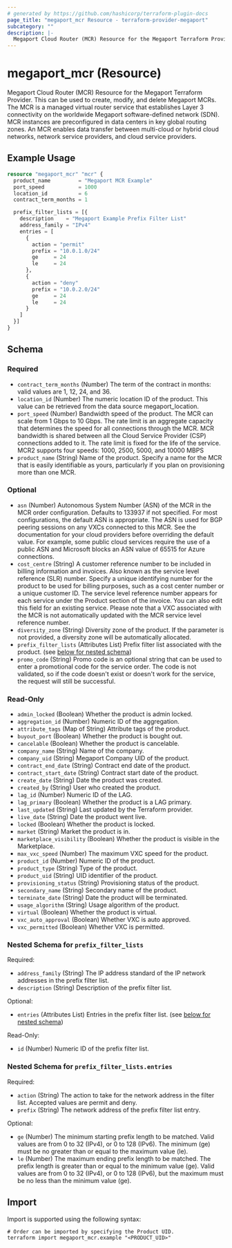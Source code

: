 ```yaml
---
# generated by https://github.com/hashicorp/terraform-plugin-docs
page_title: "megaport_mcr Resource - terraform-provider-megaport"
subcategory: ""
description: |-
  Megaport Cloud Router (MCR) Resource for the Megaport Terraform Provider. This can be used to create, modify, and delete Megaport MCRs. The MCR is a managed virtual router service that establishes Layer 3 connectivity on the worldwide Megaport software-defined network (SDN). MCR instances are preconfigured in data centers in key global routing zones. An MCR enables data transfer between multi-cloud or hybrid cloud networks, network service providers, and cloud service providers.
---
```


# megaport_mcr (Resource)

Megaport Cloud Router (MCR) Resource for the Megaport Terraform Provider. This can be used to create, modify, and delete Megaport MCRs. The MCR is a managed virtual router service that establishes Layer 3 connectivity on the worldwide Megaport software-defined network (SDN). MCR instances are preconfigured in data centers in key global routing zones. An MCR enables data transfer between multi-cloud or hybrid cloud networks, network service providers, and cloud service providers.

## Example Usage

```terraform
resource "megaport_mcr" "mcr" {
  product_name         = "Megaport MCR Example"
  port_speed           = 1000
  location_id          = 6
  contract_term_months = 1

  prefix_filter_lists = [{
    description    = "Megaport Example Prefix Filter List"
    address_family = "IPv4"
    entries = [
      {
        action = "permit"
        prefix = "10.0.1.0/24"
        ge     = 24
        le     = 24
      },
      {
        action = "deny"
        prefix = "10.0.2.0/24"
        ge     = 24
        le     = 24
      }
    ]
  }]
}
```

<!-- schema generated by tfplugindocs -->
## Schema

### Required

- `contract_term_months` (Number) The term of the contract in months: valid values are 1, 12, 24, and 36.
- `location_id` (Number) The numeric location ID of the product. This value can be retrieved from the data source megaport_location.
- `port_speed` (Number) Bandwidth speed of the product. The MCR can scale from 1 Gbps to 10 Gbps. The rate limit is an aggregate capacity that determines the speed for all connections through the MCR. MCR bandwidth is shared between all the Cloud Service Provider (CSP) connections added to it. The rate limit is fixed for the life of the service. MCR2 supports four speeds: 1000, 2500, 5000, and 10000 MBPS
- `product_name` (String) Name of the product. Specify a name for the MCR that is easily identifiable as yours, particularly if you plan on provisioning more than one MCR.

### Optional

- `asn` (Number) Autonomous System Number (ASN) of the MCR in the MCR order configuration. Defaults to 133937 if not specified. For most configurations, the default ASN is appropriate. The ASN is used for BGP peering sessions on any VXCs connected to this MCR. See the documentation for your cloud providers before overriding the default value. For example, some public cloud services require the use of a public ASN and Microsoft blocks an ASN value of 65515 for Azure connections.
- `cost_centre` (String) A customer reference number to be included in billing information and invoices. Also known as the service level reference (SLR) number. Specify a unique identifying number for the product to be used for billing purposes, such as a cost center number or a unique customer ID. The service level reference number appears for each service under the Product section of the invoice. You can also edit this field for an existing service. Please note that a VXC associated with the MCR is not automatically updated with the MCR service level reference number.
- `diversity_zone` (String) Diversity zone of the product. If the parameter is not provided, a diversity zone will be automatically allocated.
- `prefix_filter_lists` (Attributes List) Prefix filter list associated with the product. (see [below for nested schema](#nestedatt--prefix_filter_lists))
- `promo_code` (String) Promo code is an optional string that can be used to enter a promotional code for the service order. The code is not validated, so if the code doesn't exist or doesn't work for the service, the request will still be successful.

### Read-Only

- `admin_locked` (Boolean) Whether the product is admin locked.
- `aggregation_id` (Number) Numeric ID of the aggregation.
- `attribute_tags` (Map of String) Attribute tags of the product.
- `buyout_port` (Boolean) Whether the product is bought out.
- `cancelable` (Boolean) Whether the product is cancelable.
- `company_name` (String) Name of the company.
- `company_uid` (String) Megaport Company UID of the product.
- `contract_end_date` (String) Contract end date of the product.
- `contract_start_date` (String) Contract start date of the product.
- `create_date` (String) Date the product was created.
- `created_by` (String) User who created the product.
- `lag_id` (Number) Numeric ID of the LAG.
- `lag_primary` (Boolean) Whether the product is a LAG primary.
- `last_updated` (String) Last updated by the Terraform provider.
- `live_date` (String) Date the product went live.
- `locked` (Boolean) Whether the product is locked.
- `market` (String) Market the product is in.
- `marketplace_visibility` (Boolean) Whether the product is visible in the Marketplace.
- `max_vxc_speed` (Number) The maximum VXC speed for the product.
- `product_id` (Number) Numeric ID of the product.
- `product_type` (String) Type of the product.
- `product_uid` (String) UID identifier of the product.
- `provisioning_status` (String) Provisioning status of the product.
- `secondary_name` (String) Secondary name of the product.
- `terminate_date` (String) Date the product will be terminated.
- `usage_algorithm` (String) Usage algorithm of the product.
- `virtual` (Boolean) Whether the product is virtual.
- `vxc_auto_approval` (Boolean) Whether VXC is auto approved.
- `vxc_permitted` (Boolean) Whether VXC is permitted.

<a id="nestedatt--prefix_filter_lists"></a>
### Nested Schema for `prefix_filter_lists`

Required:

- `address_family` (String) The IP address standard of the IP network addresses in the prefix filter list.
- `description` (String) Description of the prefix filter list.

Optional:

- `entries` (Attributes List) Entries in the prefix filter list. (see [below for nested schema](#nestedatt--prefix_filter_lists--entries))

Read-Only:

- `id` (Number) Numeric ID of the prefix filter list.

<a id="nestedatt--prefix_filter_lists--entries"></a>
### Nested Schema for `prefix_filter_lists.entries`

Required:

- `action` (String) The action to take for the network address in the filter list. Accepted values are permit and deny.
- `prefix` (String) The network address of the prefix filter list entry.

Optional:

- `ge` (Number) The minimum starting prefix length to be matched. Valid values are from 0 to 32 (IPv4), or 0 to 128 (IPv6). The minimum (ge) must be no greater than or equal to the maximum value (le).
- `le` (Number) The maximum ending prefix length to be matched. The prefix length is greater than or equal to the minimum value (ge). Valid values are from 0 to 32 (IPv4), or 0 to 128 (IPv6), but the maximum must be no less than the minimum value (ge).

## Import

Import is supported using the following syntax:

```shell
# Order can be imported by specifying the Product UID.
terraform import megaport_mcr.example "<PRODUCT_UID>"
```
